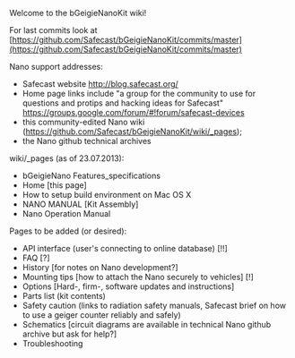 Welcome to the bGeigieNanoKit wiki!

For last commits look at [https://github.com/Safecast/bGeigieNanoKit/commits/master](https://github.com/Safecast/bGeigieNanoKit/commits/master)

Nano support addresses: 
* Safecast website http://blog.safecast.org/ 
* Home page links include "a group for the community to use for questions and protips and hacking ideas for Safecast"  https://groups.google.com/forum/#!forum/safecast-devices 
* this community-edited Nano wiki (https://github.com/Safecast/bGeigieNanoKit/wiki/_pages);
* the Nano github technical archives

wiki/_pages (as of 23.07.2013):
* bGeigieNano Features_specifications
* Home   [this page]
* How to setup build environment on Mac OS X
* NANO MANUAL [Kit Assembly] 
* Nano Operation Manual 

Pages to be added (or desired):
* API interface (user's connecting to online database) [!!]
* FAQ [?]
* History [for notes on Nano development?]  
* Mounting tips [how to attach the Nano securely to vehicles] [!]
* Options [Hard-, firm-, software updates and instructions] 
* Parts list  (kit contents)
* Safety caution (links to radiation safety manuals, Safecast brief on how to use a geiger counter reliably and safely)
* Schematics [circuit diagrams are available in technical Nano github archive but ask for help?]
* Troubleshooting 